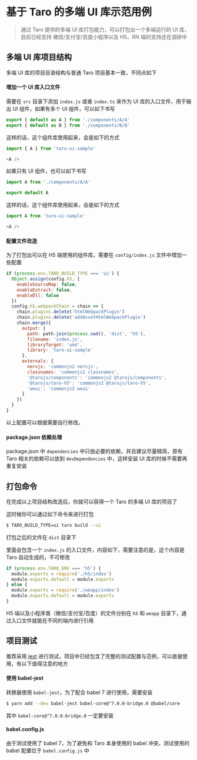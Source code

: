 # 基于 Taro 的多端 UI 库示范用例

> 通过 Taro 提供的多端 UI 库打包能力，可以打包出一个多端运行的 UI 库，目前已经支持 微信/支付宝/百度小程序以及 H5，RN 端的支持还在调研中

## 多端 UI 库项目结构

多端 UI 库的项目目录结构与普通 Taro 项目基本一致，不同点如下

#### 增加一个 UI 库入口文件

需要在 `src` 目录下添加 `index.js` 或者 `index.ts` 来作为 UI 库的入口文件，用于输出 UI 组件，如果有多个 UI 组件，可以如下书写

```javascript
export { default as A } from './components/A/A'
export { default as B } from './components/B/B'
```

这样的话，这个组件库使用起来，会是如下的方式

```javascript
import { A } from 'taro-ui-sample'

<A />
```

如果只有 UI 组件，也可以如下书写

```javascript
import A from './components/A/A'

export default A
```

这样的话，这个组件库使用起来，会是如下的方式

```javascript
import A from 'taro-ui-sample'

<A />
```

#### 配置文件改造

为了打包出可以在 H5 端使用的组件库，需要在 `config/index.js` 文件中增加一些配置

```javascript
if (process.env.TARO_BUILD_TYPE === 'ui') {
  Object.assign(config.h5, {
    enableSourceMap: false,
    enableExtract: false,
    enableDll: false
  })
  config.h5.webpackChain = chain => {
    chain.plugins.delete('htmlWebpackPlugin')
    chain.plugins.delete('addAssetHtmlWebpackPlugin')
    chain.merge({
      output: {
        path: path.join(process.cwd(), 'dist', 'h5'),
        filename: 'index.js',
        libraryTarget: 'umd',
        library: 'taro-ui-sample'
      },
      externals: {
        nervjs: 'commonjs2 nervjs',
        classnames: 'commonjs2 classnames',
        '@tarojs/components': 'commonjs2 @tarojs/components',
        '@tarojs/taro-h5': 'commonjs2 @tarojs/taro-h5',
        'weui': 'commonjs2 weui'
      }
    })
  }
}
```

以上配置可以根据需要自行修改。

#### package.json 依赖处理

package.json 中 `dependencies` 中只放必要的依赖，并且建议尽量精简，原有 Taro 相关的依赖可以放到 `devDependencies` 中，这样安装 UI 库的时候不需要再重复安装

## 打包命令

在完成以上项目结构改造后，你就可以获得一个 Taro 的多端 UI 库的项目了

这时候你可以通过如下命令来进行打包

```bash
$ TARO_BUILD_TYPE=ui taro build --ui
```

打包之后的文件在 `dist` 目录下

里面会包含一个 `index.js` 的入口文件，内容如下，需要注意的是，这个内容是 Taro 自动生成的，不可修改

```javascript
if (process.env.TARO_ENV === 'h5') {
  module.exports = require('./h5/index')
  module.exports.default = module.exports
} else {
  module.exports = require('./weapp/index')
  module.exports.default = module.exports
}
```

H5 端以及小程序类（微信/支付宝/百度）的文件分别在 `h5` 和 `weapp` 目录下，通过入口文件就能在不同的端内进行引用

## 项目测试

推荐采用 [jest](https://jestjs.io/) 进行测试，项目中已经包含了完整的测试配置与范例，可以直接使用，有以下值得注意的地方

#### 使用 babel-jest

转换器使用 `babel-jest`，为了配合 babel 7 进行使用，需要安装

```bash
$ yarn add --dev babel-jest babel-core@^7.0.0-bridge.0 @babel/core
```

其中 `babel-core@^7.0.0-bridge.0` 一定要安装

#### babel.config.js

由于测试使用了 babel 7，为了避免和 Taro 本身使用的 babel 冲突，测试使用的 babel 配置位于 `babel.config.js` 中
